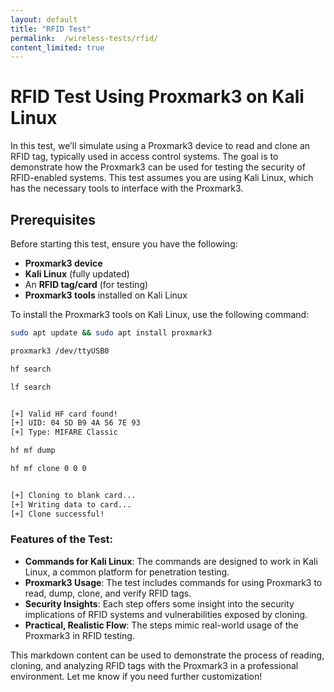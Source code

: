 ```yaml
---
layout: default
title: "RFID Test"
permalink:  /wireless-tests/rfid/
content_limited: true
---
```


# RFID Test Using Proxmark3 on Kali Linux

In this test, we’ll simulate using a Proxmark3 device to read and clone an RFID tag, typically used in access control systems. The goal is to demonstrate how the Proxmark3 can be used for testing the security of RFID-enabled systems. This test assumes you are using Kali Linux, which has the necessary tools to interface with the Proxmark3.

## Prerequisites

Before starting this test, ensure you have the following:

- **Proxmark3 device**
- **Kali Linux** (fully updated)
- An **RFID tag/card** (for testing)
- **Proxmark3 tools** installed on Kali Linux

To install the Proxmark3 tools on Kali Linux, use the following command:

```bash
sudo apt update && sudo apt install proxmark3

proxmark3 /dev/ttyUSB0

hf search

lf search


[+] Valid HF card found!
[+] UID: 04 5D B9 4A 56 7E 93
[+] Type: MIFARE Classic

hf mf dump

hf mf clone 0 0 0


[+] Cloning to blank card...
[+] Writing data to card...
[+] Clone successful!

```



### Features of the Test:
- **Commands for Kali Linux**: The commands are designed to work in Kali Linux, a common platform for penetration testing.
- **Proxmark3 Usage**: The test includes commands for using Proxmark3 to read, dump, clone, and verify RFID tags.
- **Security Insights**: Each step offers some insight into the security implications of RFID systems and vulnerabilities exposed by cloning.
- **Practical, Realistic Flow**: The steps mimic real-world usage of the Proxmark3 in RFID testing.

This markdown content can be used to demonstrate the process of reading, cloning, and analyzing RFID tags with the Proxmark3 in a professional environment. Let me know if you need further customization!
